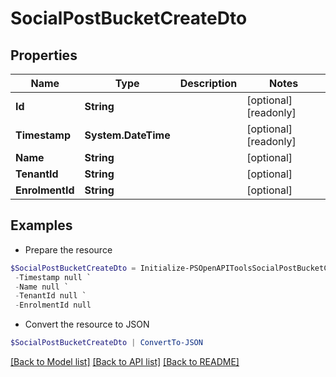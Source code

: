 # SocialPostBucketCreateDto
## Properties

Name | Type | Description | Notes
------------ | ------------- | ------------- | -------------
**Id** | **String** |  | [optional] [readonly] 
**Timestamp** | **System.DateTime** |  | [optional] [readonly] 
**Name** | **String** |  | [optional] 
**TenantId** | **String** |  | [optional] 
**EnrolmentId** | **String** |  | [optional] 

## Examples

- Prepare the resource
```powershell
$SocialPostBucketCreateDto = Initialize-PSOpenAPIToolsSocialPostBucketCreateDto  -Id null `
 -Timestamp null `
 -Name null `
 -TenantId null `
 -EnrolmentId null
```

- Convert the resource to JSON
```powershell
$SocialPostBucketCreateDto | ConvertTo-JSON
```

[[Back to Model list]](../README.md#documentation-for-models) [[Back to API list]](../README.md#documentation-for-api-endpoints) [[Back to README]](../README.md)

